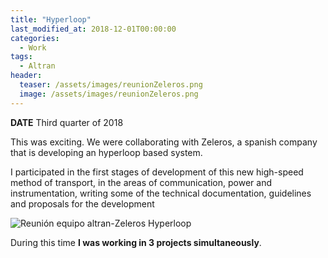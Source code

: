 ```yaml
---
title: "Hyperloop"
last_modified_at: 2018-12-01T00:00:00
categories:
  - Work
tags:
  - Altran
header:
  teaser: /assets/images/reunionZeleros.png
  image: /assets/images/reunionZeleros.png
---
```


**DATE** Third quarter of 2018

This was exciting. We were collaborating with Zeleros, a spanish company that is developing an hyperloop based system. 

I participated in the first stages of development of this new high-speed method of transport, in the areas of communication, power and instrumentation, writing some of the technical documentation, guidelines and proposals for the development

![Reunión equipo altran-Zeleros Hyperloop](https://fll-e.github.io/resumee/assets/images/reunionZeleros.png)

During this time **I was working in 3 projects simultaneously**. 



